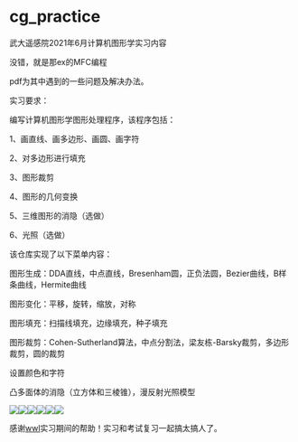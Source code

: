 # cg_practice

武大遥感院2021年6月计算机图形学实习内容

没错，就是那ex的MFC编程

pdf为其中遇到的一些问题及解决办法。

实习要求：

编写计算机图形学图形处理程序，该程序包括： 

1、画直线、画多边形、画圆、画字符

2、对多边形进行填充 

3、图形裁剪 

4、图形的几何变换 

5、三维图形的消隐（选做） 

6、光照（选做）

该仓库实现了以下菜单内容：

 图形生成：DDA直线，中点直线，Bresenham圆，正负法圆，Bezier曲线，B样条曲线，Hermite曲线
 
 图形变化：平移，旋转，缩放，对称
 
 图形填充：扫描线填充，边缘填充，种子填充
 
 图形裁剪：Cohen-Sutherland算法，中点分割法，梁友栋-Barsky裁剪，多边形裁剪，圆的裁剪
 
 设置颜色和字符
 
 凸多面体的消隐（立方体和三棱锥），漫反射光照模型

<img src =https://github.com//xxmy7/computer_graphics_practice//tree//master//img//clip_image002.png/><img src =https://github.com//xxmy7//computer_graphics_practice//tree//master//img//clip_image004.png/><img src =https://github.com//xxmy7//computer_graphics_practice//tree//master//img//clip_image006.png/><img src =https://github.com//xxmy7//computer_graphics_practice//tree//master//img//clip_image008.png)/><img src =https://github.com//xxmy7//computer_graphics_practice//tree//master//img//clip_image010.png/><img src =https://github.com//xxmy7//computer_graphics_practice//tree//master//img//clip_image012.png/>

感谢<a href="https://github.com/xiaobaiwwl" target="_blank">wwl</a>实习期间的帮助！实习和考试复习一起搞太搞人了。


